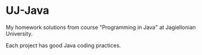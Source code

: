 # UJ-Java

My homework solutions from course "Programming in Java" at Jagiellonian University.

Each project has good Java coding practices.
